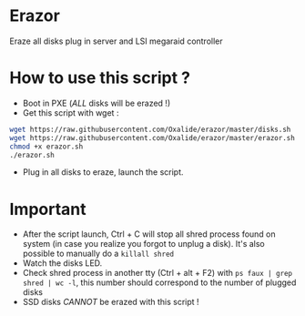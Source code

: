 # Erazor
Eraze all disks plug in server and LSI megaraid controller

# How to use this script ?
- Boot in PXE (*ALL* disks will be erazed !)
- Get this script with wget :
```bash
wget https://raw.githubusercontent.com/Oxalide/erazor/master/disks.sh
wget https://raw.githubusercontent.com/Oxalide/erazor/master/erazor.sh
chmod +x erazor.sh
./erazor.sh
```

- Plug in all disks to eraze, launch the script. 

# Important
- After the script launch, Ctrl + C will stop all shred process found on system (in case you realize you forgot to unplug a disk). It's also possible to manually do a `killall shred`
- Watch the disks LED. 
- Check shred process in another tty (Ctrl + alt + F2) with `ps faux | grep shred | wc -l`, this number should correspond to the number of plugged disks
- SSD disks *CANNOT* be erazed with this script ! 
